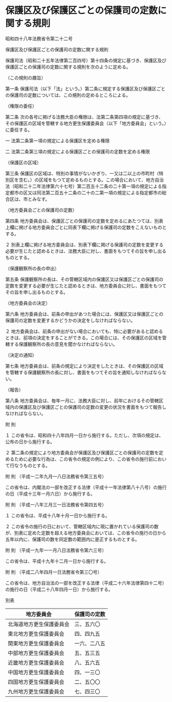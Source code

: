# 保護区及び保護区ごとの保護司の定数に関する規則

昭和四十八年法務省令第二十二号

保護区及び保護区ごとの保護司の定数に関する規則

保護司法（昭和二十五年法律第二百四号）第十四条の規定に基づき、保護区及び保護区ごとの保護司の定数に関する規則を次のように定める。

（この規則の趣旨）

第一条 保護司法（以下「法」という。）第二条に規定する保護区及び保護区ごとの保護司の定数については、この規則の定めるところによる。

（権限の委任）

第二条 次の各号に掲げる法務大臣の権限は、法第二条第四項の規定に基づき、その保護区の区域を管轄する地方更生保護委員会（以下「地方委員会」という。）に委任する。

一 法第二条第一項の規定による保護区を定める権限

二 法第二条第三項の規定による保護区ごとの保護司の定数を定める権限

（保護区の区域）

第三条 保護区の区域は、特別の事情がないかぎり、一又は二以上の市町村（特別区を含む。）の区域をもつて定めるものとする。この場合において、地方自治法（昭和二十二年法律第六十七号）第二百五十二条の二十第一項の規定による指定都市の区又は同法第二百五十二条の二十の二第一項の規定による指定都市の総合区は、市とみなす。

（地方委員会ごとの保護司の定数）

第四条 地方委員会は、保護区ごとの保護司の定数を定めるにあたつては、別表上欄に掲げる地方委員会ごとに同表下欄に掲げる保護司の定数をこえないものとする。

２ 別表上欄に掲げる地方委員会は、別表下欄に掲げる保護司の定数を変更する必要が生じたと認めるときは、法務大臣に対し、書面をもつてその旨を申し出るものとする。

（保護観察所の長の申出）

第五条 保護観察所の長は、その管轄区域内の保護区又は保護区ごとの保護司の定数を変更する必要が生じたと認めるときは、地方委員会に対し、書面をもつてその旨を申し出るものとする。

（地方委員会の決定）

第六条 地方委員会は、前条の申出があつた場合には、保護区又は保護区ごとの保護司の定数を変更するかどうかの決定をしなければならない。

２ 地方委員会は、前条の申出がない場合においても、特に必要があると認めるときは、前項の決定をすることができる。この場合には、その保護区の区域を管轄する保護観察所の長の意見を聞かなければならない。

（決定の通知）

第七条 地方委員会は、前条の規定により決定をしたときは、その保護区の区域を管轄する保護観察所の長に対し、書面をもつてその旨を通知しなければならない。

（報告）

第八条 地方委員会は、毎年一月に、法務大臣に対し、前年におけるその管轄区域内の保護区及び保護区ごとの保護司の定数の変更の状況を書面をもつて報告しなければならない。

附 則

１ この省令は、昭和四十八年四月一日から施行する。ただし、次項の規定は、公布の日から施行する。

２ 第二条の規定により地方委員会が保護区及び保護区ごとの保護司の定数を定めるために必要な行為は、この省令の規定の例により、この省令の施行前において行なうものとする。

附 則 （平成一二年九月一八日法務省令第三五号）

この省令は、内閣法の一部を改正する法律（平成十一年法律第八十八号）の施行の日（平成十三年一月六日）から施行する。

附 則 （平成一八年三月三一日法務省令第四五号）

１ この省令は、平成十八年十月一日から施行する。

２ この省令の施行の日において、管轄区域内に現に置かれている保護司の数が、別表に定めた定数を超える地方委員会においては、この省令の施行の日から五年以内に、保護司の数を同定数の範囲内に是正するものとする。

附 則 （平成一九年一一月八日法務省令第六三号）

この省令は、平成十九年十二月一日から施行する。

附 則 （平成二八年四月一日法務省令第三〇号）

この省令は、地方自治法の一部を改正する法律（平成二十六年法律第四十二号）の施行の日（平成二十八年四月一日）から施行する。

別表

地方委員会 | 保護司の定数  
---|---  
北海道地方更生保護委員会 | 三、五六〇  
東北地方更生保護委員会 | 四、四九五  
関東地方更生保護委員会 | 一六、二八五  
中部地方更生保護委員会 | 五、五三五  
近畿地方更生保護委員会 | 八、五六五  
中国地方更生保護委員会 | 四、一三〇  
四国地方更生保護委員会 | 二、五〇〇  
九州地方更生保護委員会 | 七、四三〇
